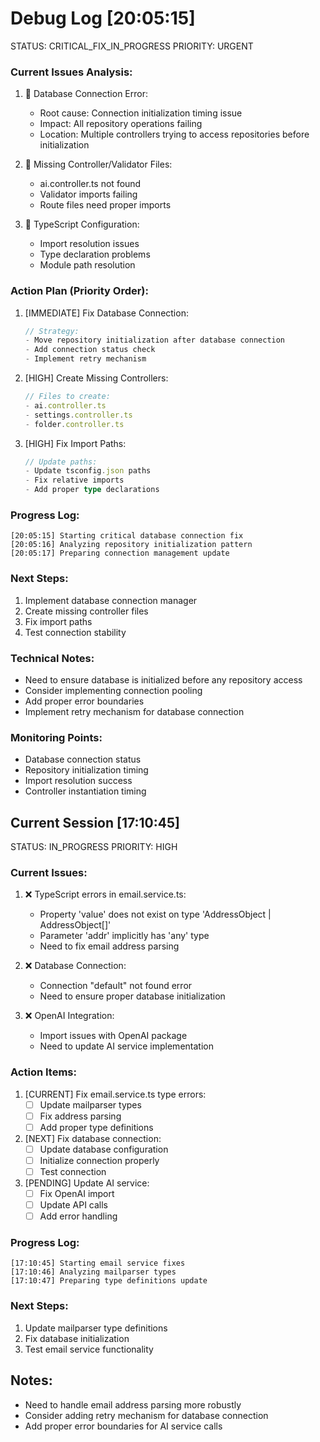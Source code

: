 # Debug Log [20:05:15]
STATUS: CRITICAL_FIX_IN_PROGRESS
PRIORITY: URGENT

### Current Issues Analysis:
1. 🔴 Database Connection Error:
   - Root cause: Connection initialization timing issue
   - Impact: All repository operations failing
   - Location: Multiple controllers trying to access repositories before initialization

2. 🔴 Missing Controller/Validator Files:
   - ai.controller.ts not found
   - Validator imports failing
   - Route files need proper imports

3. 🔴 TypeScript Configuration:
   - Import resolution issues
   - Type declaration problems
   - Module path resolution

### Action Plan (Priority Order):
1. [IMMEDIATE] Fix Database Connection:
   ```typescript
   // Strategy:
   - Move repository initialization after database connection
   - Add connection status check
   - Implement retry mechanism
   ```

2. [HIGH] Create Missing Controllers:
   ```typescript
   // Files to create:
   - ai.controller.ts
   - settings.controller.ts
   - folder.controller.ts
   ```

3. [HIGH] Fix Import Paths:
   ```typescript
   // Update paths:
   - Update tsconfig.json paths
   - Fix relative imports
   - Add proper type declarations
   ```

### Progress Log:
```log
[20:05:15] Starting critical database connection fix
[20:05:16] Analyzing repository initialization pattern
[20:05:17] Preparing connection management update
```

### Next Steps:
1. Implement database connection manager
2. Create missing controller files
3. Fix import paths
4. Test connection stability

### Technical Notes:
- Need to ensure database is initialized before any repository access
- Consider implementing connection pooling
- Add proper error boundaries
- Implement retry mechanism for database connection

### Monitoring Points:
- Database connection status
- Repository initialization timing
- Import resolution success
- Controller instantiation timing

## Current Session [17:10:45]
STATUS: IN_PROGRESS
PRIORITY: HIGH

### Current Issues:
1. ❌ TypeScript errors in email.service.ts:
   - Property 'value' does not exist on type 'AddressObject | AddressObject[]'
   - Parameter 'addr' implicitly has 'any' type
   - Need to fix email address parsing

2. ❌ Database Connection:
   - Connection "default" not found error
   - Need to ensure proper database initialization

3. ❌ OpenAI Integration:
   - Import issues with OpenAI package
   - Need to update AI service implementation

### Action Items:
1. [CURRENT] Fix email.service.ts type errors:
   - [ ] Update mailparser types
   - [ ] Fix address parsing
   - [ ] Add proper type definitions

2. [NEXT] Fix database connection:
   - [ ] Update database configuration
   - [ ] Initialize connection properly
   - [ ] Test connection

3. [PENDING] Update AI service:
   - [ ] Fix OpenAI import
   - [ ] Update API calls
   - [ ] Add error handling

### Progress Log:
```log
[17:10:45] Starting email service fixes
[17:10:46] Analyzing mailparser types
[17:10:47] Preparing type definitions update
```

### Next Steps:
1. Update mailparser type definitions
2. Fix database initialization
3. Test email service functionality

## Notes:
- Need to handle email address parsing more robustly
- Consider adding retry mechanism for database connection
- Add proper error boundaries for AI service calls 